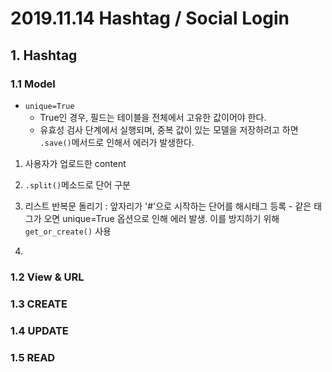 # 2019.11.14 Hashtag / Social Login

## 1. Hashtag

### 1.1 Model

- `unique=True`
  + True인 경우, 필드는 테이블을 전체에서 고유한 값이어야 한다.
  + 유효성 검사 단계에서 실행되며, 중복 값이 있는 모델을 저장하려고 하면 `.save()`메서드로 인해서 에러가 발생한다.

1. 사용자가 업로드한 content

2. `.split()`메소드로 단어 구분

3. 리스트 반복문 돌리기 : 앞자리가 '#'으로 시작하는 단어를 해시태그 등록 - 같은 태그가 오면 unique=True 옵션으로 인해 에러 발생. 이를 방지하기 위해 `get_or_create()` 사용
4. 

### 1.2 View & URL

### 1.3 CREATE

### 1.4 UPDATE

### 1.5 READ

